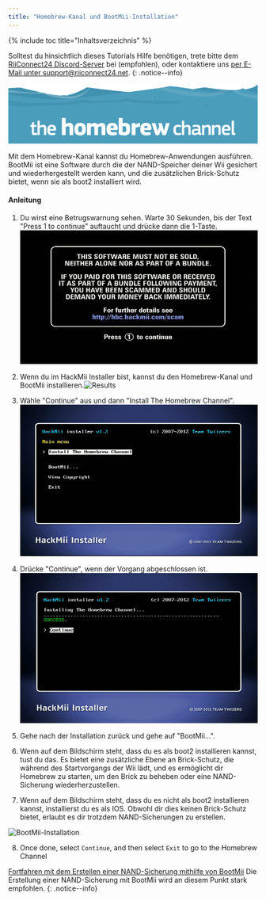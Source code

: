 ```yaml
---
title: "Homebrew-Kanal und BootMii-Installation"
---
```


{% include toc title="Inhaltsverzeichnis" %}

Solltest du hinsichtlich dieses Tutorials Hilfe benötigen, trete bitte dem [RiiConnect24 Discord-Server](https://discord.gg/b4Y7jfD) bei (empfohlen), oder kontaktiere uns [per E-Mail unter support@riiconnect24.net](mailto:support@riiconnect24.net).
{: .notice--info}

![HBC-Logo](/images/hbc.png)

Mit dem Homebrew-Kanal kannst du Homebrew-Anwendungen ausführen. BootMii ist eine Software durch die der NAND-Speicher deiner Wii gesichert und wiederhergestellt werden kann, und die zusätzlichen Brick-Schutz bietet, wenn sie als boot2 installiert wird.

#### Anleitung

1. Du wirst eine Betrugswarnung sehen. Warte 30 Sekunden, bis der Text "Press 1 to continue" auftaucht und drücke dann die 1-Taste. ![Scam Screen](/images/Wii/ScamScreen.png)

2. Wenn du im HackMii Installer bist, kannst du den Homebrew-Kanal und BootMii installieren.![Results](/images/Wii/Results.png)

3. Wähle "Continue" aus und dann "Install The Homebrew Channel". ![Install the Homebrew Channel](/images/Wii/InstallHomebrewChannel.png)

4. Drücke "Continue", wenn der Vorgang abgeschlossen ist. ![Success Installing the Homebrew Channel](/images/Wii/SuccessHBC.png)

5. Gehe nach der Installation zurück und gehe auf "BootMii...".
6. Wenn auf dem Bildschirm steht, dass du es als boot2 installieren kannst, tust du das. Es bietet eine zusätzliche Ebene an Brick-Schutz, die während des Startvorgangs der Wii lädt, und es ermöglicht dir Homebrew zu starten, um den Brick zu beheben oder eine NAND-Sicherung wiederherzustellen.
7. Wenn auf dem Bildschirm steht, dass du es nicht als boot2 installieren kannst, installierst du es als IOS. Obwohl dir dies keinen Brick-Schutz bietet, erlaubt es dir trotzdem NAND-Sicherungen zu erstellen.

![BootMii-Installation](/images/Wii/InstallBootMii.jpg)

8. Once done, select `Continue`, and then select `Exit` to go to the Homebrew Channel

[Fortfahren mit dem Erstellen einer NAND-Sicherung mithilfe von BootMii](bootmii) Die Erstellung einer NAND-Sicherung mit BootMii wird an diesem Punkt stark empfohlen.
{: .notice--info}
